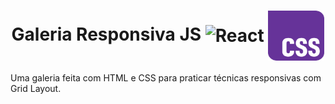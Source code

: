 <h1 align="center">
  Galeria Responsiva JS
  <img align="center" alt="React" height="80" width="90" src="https://raw.githubusercontent.com/devicons/devicon/master/icons/html/html-original.svg" />
  <img align="center" alt="React" height="80" width="90" src="https://raw.githubusercontent.com/devicons/devicon/master/icons/css/css-original.svg" />
</h1>

<p>Uma galeria feita com HTML e CSS para praticar técnicas responsivas com Grid Layout.</p>
